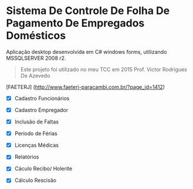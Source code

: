 # Sistema De Controle De Folha De Pagamento De Empregados Domésticos
                                      
Aplicação desktop desenvolvida em C# windows forms, utilizando MSSQLSERVER 2008 r2. 

> Este projeto foi utilizado no meu TCC em 2015 
> Prof. Victor Rodrigues De Azevedo

[FAETERJ] (http://www.faeterj-paracambi.com.br/?page_id=1412)

- [x] Cadastro Funcionários
- [x] Cadastro Empregador
- [x] Inclusão de Faltas
- [x] Período de Férias
- [x] Licenças Médicas 
- [x] Relatórios
- [x] Cáculo Recibo/ Holerite
- [x] Cálculo Rescisão

